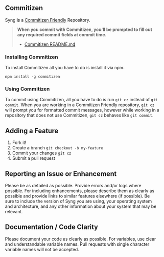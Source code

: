 ## Commitizen
Syng is a [Commitizen Friendly](https://github.com/commitizen/cz-cli) Repository.

> **When you commit with Commitizen, you'll be prompted to fill out any required commit fields at commit time.**
> - [Commitizen README.md](https://github.com/commitizen/cz-cli/blob/master/README.md)


### Installing Commitizen
To install Commitizen all you have to do is install it via npm.
```
npm install -g commitizen
```

### Using Commitizen
To commit using Commitizen, all you have to do is run `git cz` instead of `git commit`. When you are working in a Commitizen Friendly repository, `git cz` will prompt you for formatted commit messages, however while working in a repository that does not use Commitizen, `git cz` behaves like `git commit`.

## Adding a Feature
1. Fork it!
2. Create a branch `git checkout -b my-feature`
3. Commit your changes `git cz`
4. Submit a pull request

## Reporting an Issue or Enhancement
Please be as detailed as possible. Provide errors and/or logs where possible. For including enhancements, please describe them as clearly as possible and provide links to similar features elsewhere (if possible).
Be sure to include the version of Syng you are using, your operating system and architecture, and any other information about your system that may be relevant.

## Documentation / Code Clarity
Please document your code as clearly as possible. For variables, use clear and understandable variable names. Pull requests with single character variable names will not be accepted.  

